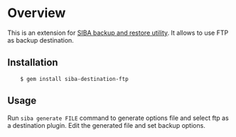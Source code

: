 # Overview

This is an extension for [SIBA backup and restore utility](https://github.com/evgenyneu/siba). It allows to use FTP as backup destination.

## Installation

        $ gem install siba-destination-ftp

## Usage

Run `siba generate FILE` command to generate options file and select ftp as a destination plugin. Edit the generated file and set backup options.
